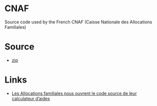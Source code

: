 # CNAF
Source code used by the French CNAF (Caisse Nationale des Allocations Familiales)

# Source

- [zip](https://cdn2.nextinpact.com/medias/code-source-cnaf.zip)

# Links

- [Les Allocations familiales nous ouvrent le code source de leur calculateur d’aides](https://www.nextinpact.com/news/106298-les-allocations-familales-nous-ouvrent-code-source-leur-calculateur-daides.htm)
